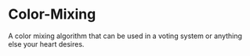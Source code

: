 # Color-Mixing
A color mixing algorithm that can be used in a voting system or anything else your heart desires. 
